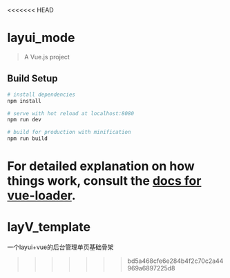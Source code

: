 <<<<<<< HEAD
# layui_mode

> A Vue.js project

## Build Setup

``` bash
# install dependencies
npm install

# serve with hot reload at localhost:8080
npm run dev

# build for production with minification
npm run build
```

For detailed explanation on how things work, consult the [docs for vue-loader](http://vuejs.github.io/vue-loader).
=======
# layV_template
一个layui+vue的后台管理单页基础骨架
>>>>>>> bd5a468cfe6e284b4f2c70c2a44969a6897225d8
